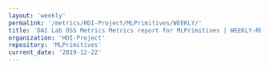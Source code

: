 ```yaml
---
layout: 'weekly'
permalink: '/metrics/HDI-Project/MLPrimitives/WEEKLY/'
title: 'DAI Lab OSS Metrics Metrics report for MLPrimitives | WEEKLY-REPORT-2019-12-22'
organization: 'HDI-Project'
repository: 'MLPrimitives'
current_date: '2019-12-22'
---
```

